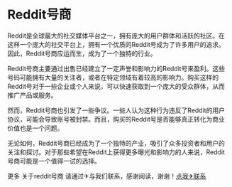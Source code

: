 # Reddit号商

Reddit是全球最大的社交媒体平台之一，拥有庞大的用户群体和活跃的社区。在这样一个庞大的社交平台上，拥有一个优质的Reddit号成为了许多用户的追求。因此，Reddit号商应运而生，成为了一个独特的行业。

Reddit号商主要通过出售已经建立了一定声誉和影响力的Reddit号来盈利。这些号码可能拥有大量的关注者，或者在特定领域有着较高的影响力。购买这样的Reddit号对于一些企业或个人来说，可以快速获取到一个庞大的受众群体，从而推广产品或服务。

然而，Reddit号商也引发了一些争议。一些人认为这种行为违反了Reddit的用户协议，可能会导致账号被封禁。而且，购买的Reddit号是否能够真正转化为商业价值也是一个问题。

无论如何，Reddit号商已经成为了一个独特的产业，吸引了众多投资者和用户的关注和探讨。对于那些希望在Reddit上获得更多曝光和影响力的人来说，Reddit号商可能是一个值得一试的选择。

更多 关于reddit号商 请通过✈与我们联系，感谢阅读，谢谢！[点我✈联系](https://a.k02.cc)